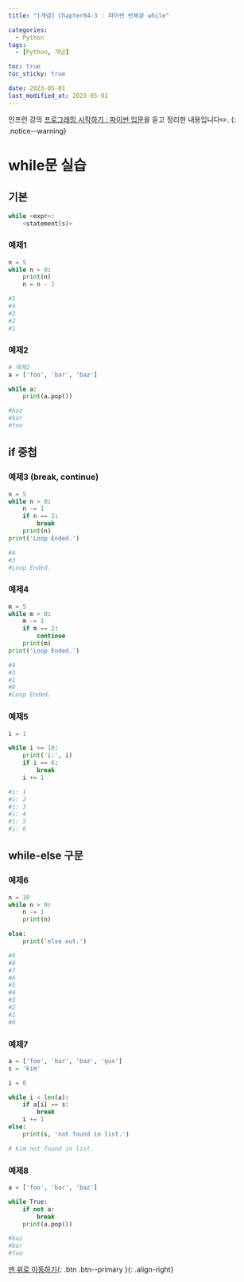 ```yaml
---
title: "[개념] Chapter04-3 : 파이썬 반복문 while"

categories:
  - Python
tags:
  - [Python, 개념]

toc: true
toc_sticky: true

date: 2023-05-01
last_modified_at: 2023-05-01
---
```


인프런 강의 [프로그래밍 시작하기 : 파이썬 입문](https://www.inflearn.com/course/%ED%94%84%EB%A1%9C%EA%B7%B8%EB%9E%98%EB%B0%8D-%ED%8C%8C%EC%9D%B4%EC%8D%AC-%EC%9E%85%EB%AC%B8-%EC%9D%B8%ED%94%84%EB%9F%B0-%EC%98%A4%EB%A6%AC%EC%A7%80%EB%84%90)을 듣고 정리한 내용입니다✏️.
{: .notice--warning}

# while문 실습

## 기본

```python
while <expr>:
    <statement(s)>
```

### 예제1

```python
n = 5
while n > 0:
    print(n)
    n = n - 1

#5
#4
#3
#2
#1
```

### 예제2

```python
# 예제2
a = ['foo', 'bar', 'baz']

while a:
    print(a.pop())

#baz
#bar
#foo
```

## if 중첩

### 예제3 (break, continue)

```python
n = 5
while n > 0:
    n -= 1
    if n == 2:
        break
    print(n)
print('Loop Ended.')

#4
#3
#Loop Ended.
```

### 예제4

```python
m = 5
while m > 0:
    m -= 1
    if m == 2:
        continue
    print(m)
print('Loop Ended.')

#4
#3
#1
#0
#Loop Ended.
```

### 예제5

```python
i = 1

while i <= 10:
    print('i:', i)
    if i == 6:
        break
    i += 1

#i: 1
#i: 2
#i: 3
#i: 4
#i: 5
#i: 6
```

## while-else 구문

### 예제6

```python
n = 10
while n > 0:
    n -= 1
    print(n)

else:
    print('else out.')

#9
#8
#7
#6
#5
#4
#3
#2
#1
#0
```

### 예제7

```python
a = ['foo', 'bar', 'baz', 'qux']
s = 'kim'

i = 0

while i < len(a):
    if a[i] == s:
        break
    i += 1
else:
    print(s, 'not found in list.')

# kim not found in list.
```

### 예제8

```python
a = ['foo', 'bar', 'baz']

while True:
    if not a:
        break
    print(a.pop())

#baz
#bar
#foo
```

[맨 위로 이동하기](#){: .btn .btn--primary }{: .align-right}
